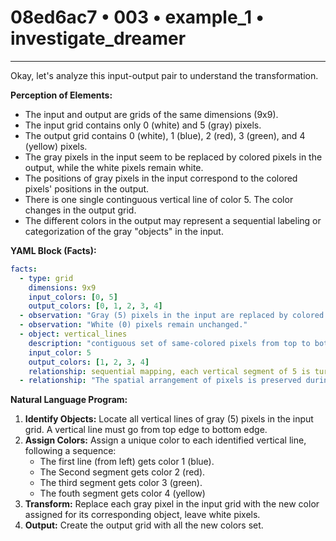# 08ed6ac7 • 003 • example_1 • investigate_dreamer

---
Okay, let's analyze this input-output pair to understand the transformation.

**Perception of Elements:**

*   The input and output are grids of the same dimensions (9x9).
*   The input grid contains only 0 (white) and 5 (gray) pixels.
*   The output grid contains 0 (white), 1 (blue), 2 (red), 3 (green), and 4 (yellow) pixels.
*   The gray pixels in the input seem to be replaced by colored pixels in the output, while the white pixels remain white.
*   The positions of gray pixels in the input correspond to the colored pixels' positions in the output.
*   There is one single continguous vertical line of color 5. The color changes in the output grid.
*   The different colors in the output may represent a sequential labeling or categorization of the gray "objects" in the input.

**YAML Block (Facts):**



```yaml
facts:
  - type: grid
    dimensions: 9x9
    input_colors: [0, 5]
    output_colors: [0, 1, 2, 3, 4]
  - observation: "Gray (5) pixels in the input are replaced by colored pixels (1, 2, 3, 4) in the output."
  - observation: "White (0) pixels remain unchanged."
  - object: vertical_lines
    description: "contiguous set of same-colored pixels from top to bottom"
    input_color: 5
    output_colors: [1, 2, 3, 4]
    relationship: sequential mapping, each vertical segment of 5 is turned into a unique color
  - relationship: "The spatial arrangement of pixels is preserved during the transformation, except for the color change."
```



**Natural Language Program:**

1.  **Identify Objects:** Locate all vertical lines of gray (5) pixels in the input grid. A vertical line must go from top edge to bottom edge.
2.  **Assign Colors:** Assign a unique color to each identified vertical line, following a sequence:
    *   The first line (from left) gets color 1 (blue).
    *   The Second segment gets color 2 (red).
    *   The third segment gets color 3 (green).
    *   The fouth segment gets color 4 (yellow)
3.  **Transform:** Replace each gray pixel in the input grid with the new color assigned for its corresponding object, leave white pixels.
4. **Output:** Create the output grid with all the new colors set.

